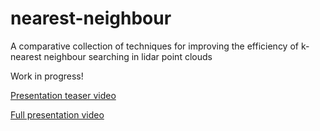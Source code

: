 # nearest-neighbour
A comparative collection of techniques for improving the efficiency of k-nearest neighbour searching in lidar point clouds

Work in progress!

[Presentation teaser video](https://www.youtube.com/watch?v=mkUSiQcmRZ0)

[Full presentation video](https://www.youtube.com/watch?v=BlagbUcZnVs)
